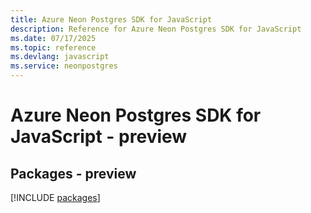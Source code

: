 ```yaml
---
title: Azure Neon Postgres SDK for JavaScript
description: Reference for Azure Neon Postgres SDK for JavaScript
ms.date: 07/17/2025
ms.topic: reference
ms.devlang: javascript
ms.service: neonpostgres
---
```

# Azure Neon Postgres SDK for JavaScript - preview
## Packages - preview
[!INCLUDE [packages](neon-postgres-index.md)]